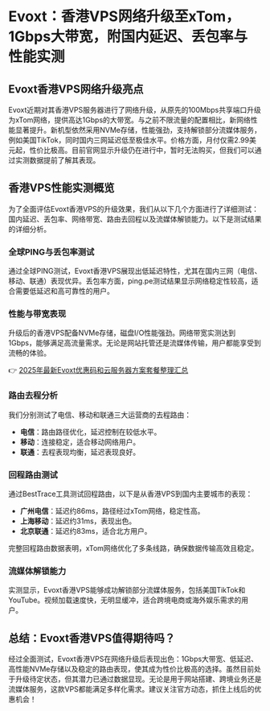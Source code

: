 # Evoxt：香港VPS网络升级至xTom，1Gbps大带宽，附国内延迟、丢包率与性能实测

## Evoxt香港VPS网络升级亮点

Evoxt近期对其香港VPS服务器进行了网络升级，从原先的100Mbps共享端口升级为xTom网络，提供高达1Gbps的大带宽。与之前不限流量的配置相比，新网络性能显著提升。新机型依然采用NVMe存储，性能强劲，支持解锁部分流媒体服务，例如美国TikTok，同时国内三网延迟低至极佳水平。价格方面，月付仅需2.99美元起，性价比极高。目前官网显示升级仍在进行中，暂时无法购买，但我们可以通过实测数据提前了解其表现。

## 香港VPS性能实测概览

为了全面评估Evoxt香港VPS的升级效果，我们从以下几个方面进行了详细测试：国内延迟、丢包率、网络带宽、路由去回程以及流媒体解锁能力。以下是测试结果的详细分析。

### 全球PING与丢包率测试

通过全球PING测试，Evoxt香港VPS展现出低延迟特性，尤其在国内三网（电信、移动、联通）表现优异。丢包率方面，ping.pe测试结果显示网络稳定性较高，适合需要低延迟和高可靠性的用户。

### 性能与带宽表现

升级后的香港VPS配备NVMe存储，磁盘I/O性能强劲。网络带宽实测达到1Gbps，能够满足高流量需求。无论是网站托管还是流媒体传输，用户都能享受到流畅的体验。

👉 [2025年最新Evoxt优惠码和云服务器方案套餐整理汇总](https://bit.ly/evoxt)

### 路由去程分析

我们分别测试了电信、移动和联通三大运营商的去程路由：

- **电信**：路由路径优化，延迟控制在较低水平。
- **移动**：连接稳定，适合移动网络用户。
- **联通**：去程表现均衡，延迟表现良好。

### 回程路由测试

通过BestTrace工具测试回程路由，以下是从香港VPS到国内主要城市的表现：

- **广州电信**：延迟约86ms，路径经过xTom网络，稳定性高。
- **上海移动**：延迟约31ms，表现出色。
- **北京联通**：延迟约83ms，适合北方用户。

完整回程路由数据表明，xTom网络优化了多条线路，确保数据传输高效且稳定。

### 流媒体解锁能力

实测显示，Evoxt香港VPS能够成功解锁部分流媒体服务，包括美国TikTok和YouTube。视频加载速度快，无明显缓冲，适合跨境电商或海外娱乐需求的用户。

## 总结：Evoxt香港VPS值得期待吗？

经过全面测试，Evoxt香港VPS在网络升级后表现出色：1Gbps大带宽、低延迟、高性能NVMe存储以及稳定的路由表现，使其成为性价比极高的选择。虽然目前处于升级待定状态，但其潜力已通过数据显现。无论是用于网站搭建、跨境业务还是流媒体服务，这款VPS都能满足多样化需求。建议关注官方动态，抓住上线后的优惠机会！